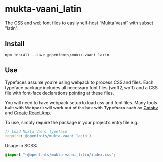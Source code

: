 
# mukta-vaani_latin

The CSS and web font files to easily self-host “Mukta Vaani” with subset "latin".

## Install

`npm install --save @openfonts/mukta-vaani_latin`

## Use

Typefaces assume you’re using webpack to process CSS and files. Each typeface
package includes all necessary font files (woff2, woff) and a CSS file with
font-face declarations pointing at these files.

You will need to have webpack setup to load css and font files. Many tools built
with Webpack will work out of the box with Typefaces such as [Gatsby](https://github.com/gatsbyjs/gatsby)
and [Create React App](https://github.com/facebookincubator/create-react-app).

To use, simply require the package in your project’s entry file e.g.

```javascript
// Load Mukta Vaani typeface
require('@openfonts/mukta-vaani_latin')
```

Usage in SCSS:
```scss
@import "~@openfonts/mukta-vaani_latin/index.css";
```

